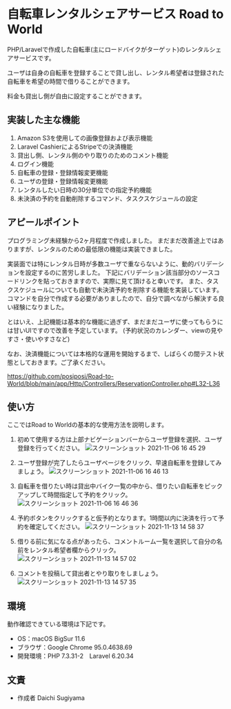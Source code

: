 # 自転車レンタルシェアサービス Road to World

PHP/Laravelで作成した自転車(主にロードバイクがターゲット)のレンタルシェアサービスです。

ユーザは自身の自転車を登録することで貸し出し、レンタル希望者は登録された自転車を希望の時間で借りることができます。

料金も貸出し側が自由に設定することができます。

## 実装した主な機能
1. Amazon S3を使用しての画像登録および表示機能
2. Laravel CashierによるStripeでの決済機能
3. 貸出し側、レンタル側のやり取りのためのコメント機能
4. ログイン機能
5. 自転車の登録・登録情報変更機能
6. ユーザの登録・登録情報変更機能
7. レンタルしたい日時の30分単位での指定予約機能
8. 未決済の予約を自動削除するコマンド、タスクスケジュールの設定


## アピールポイント
プログラミング未経験から2ヶ月程度で作成しました。
まだまだ改善途上ではありますが、レンタルのための最低限の機能は実装できました。

実装面では特にレンタル日時が多数ユーザで重ならないように、動的バリデーションを設定するのに苦労しました。
下記にバリデーション該当部分のソースコードリンクを貼っておきますので、実際に見て頂けると幸いです。
また、タスクスケジュールについても自動で未決済予約を削除する機能を実装しています。
コマンドを自分で作成する必要がありましたので、自分で調べながら解決する良い経験になりました。

とはいえ、上記機能は基本的な機能に過ぎず、まだまだユーザに使ってもらうには甘いUIですので改善を予定しています。
(予約状況のカレンダー、viewの見やすさ・使いやすさなど)

なお、決済機能については本格的な運用を開始するまで、しばらくの間テスト状態としておきます。ご了承ください。

<https://github.com/posiposi/Road-to-World/blob/main/app/Http/Controllers/ReservationController.php#L32-L36>

## 使い方

ここではRoad to Worldの基本的な使用方法を説明します。

1. 初めて使用する方は上部ナビゲーションバーからユーザ登録を選択、ユーザ登録を行ってください。
![スクリーンショット 2021-11-06 16 45 29](https://user-images.githubusercontent.com/88781098/140688243-109b2bc9-81ad-462e-9b04-9ec8f37abe83.png)

2. ユーザ登録が完了したらユーザページをクリック、早速自転車を登録してみましょう。
![スクリーンショット 2021-11-06 16 46 13](https://user-images.githubusercontent.com/88781098/140688343-4b1ef96f-a1e9-46cd-8b72-9c8ea5939a7c.png)

3. 自転車を借りたい時は貸出中バイク一覧の中から、借りたい自転車をピックアップして時間指定して予約をクリック。
![スクリーンショット 2021-11-06 16 46 36](https://user-images.githubusercontent.com/88781098/140688408-893e2565-2cf4-405f-8060-6dd004baa554.png)

4. 予約ボタンをクリックすると仮予約となります。1時間以内に決済を行って予約を確定してください。
![スクリーンショット 2021-11-13 14 58 37](https://user-images.githubusercontent.com/88781098/141607796-2c215680-2fab-4f32-bf70-56df6d89604e.png)

5. 借りる前に気になる点があったら、コメントルーム一覧を選択して自分の名前をレンタル希望者欄からクリック。
![スクリーンショット 2021-11-13 14 57 02](https://user-images.githubusercontent.com/88781098/141607733-ac4adeca-af90-4d5c-8964-fa96a7f4b69c.png)

6. コメントを投稿して貸出者とやり取りをしましょう。
![スクリーンショット 2021-11-13 14 57 35](https://user-images.githubusercontent.com/88781098/141607745-aebf1cfc-03e5-467a-a9a8-5805c72c63ba.png)


## 環境

動作確認できている環境は下記です。

* OS：macOS BigSur 11.6
* ブラウザ：Google Chrome 95.0.4638.69
* 開発環境：PHP 7.3.31-2　Laravel 6.20.34

## 文責

* 作成者 Daichi Sugiyama